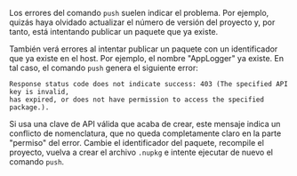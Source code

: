 Los errores del comando `push` suelen indicar el problema. Por ejemplo, quizás haya olvidado actualizar el número de versión del proyecto y, por tanto, está intentando publicar un paquete que ya existe.

También verá errores al intentar publicar un paquete con un identificador que ya existe en el host. Por ejemplo, el nombre "AppLogger" ya existe. En tal caso, el comando `push` genera el siguiente error:

```output
Response status code does not indicate success: 403 (The specified API key is invalid,
has expired, or does not have permission to access the specified package.).
```

Si usa una clave de API válida que acaba de crear, este mensaje indica un conflicto de nomenclatura, que no queda completamente claro en la parte "permiso" del error. Cambie el identificador del paquete, recompile el proyecto, vuelva a crear el archivo `.nupkg` e intente ejecutar de nuevo el comando `push`.